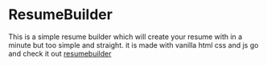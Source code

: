 # ResumeBuilder
This is a simple resume builder which will create your resume with in a minute but too simple and straight. it is made with vanilla html css and js 
go and check it out 
<a href="https://princepandeygithub.github.io/ResumeBuilder/">resumebuilder</a>
